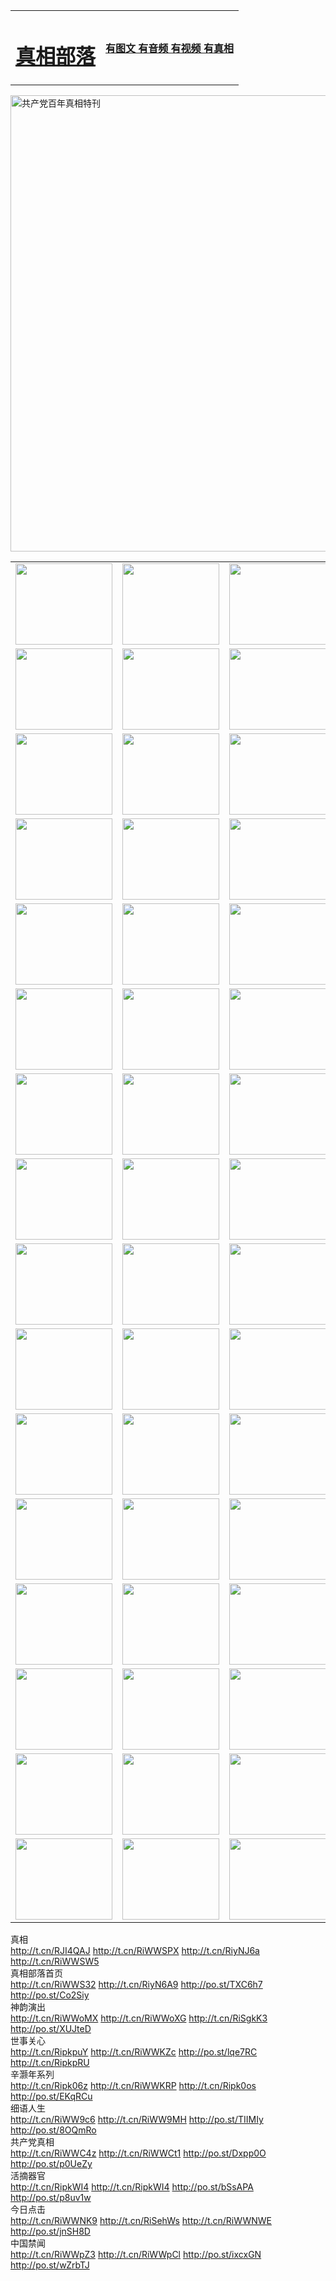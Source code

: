 <table>
<tr>

<td>
	<H1><a href="http://135.sunny-love.com/zx/">真相部落</a></H1>
</td>
<td>
	<H4><a href="http://135.sunny-love.com/zx/">有图文 有音频 有视频 有真相</a></H4>
</td>
</tr>
</table>

 <div ><a href="http://135.sunny-love.com/zx/bngcd/"><img src="http://135.sunny-love.com/zx/bngcd/gcdbnzx.jpg" width="730"  border="0" alt="共产党百年真相特刊"></a></div>

<table>
<tr>
	<td><a href="http://62.is-a-knight.org/xtr/107/"><img  src ="http://62.is-a-knight.org/pic/2017/02/107.jpg" width="155px" height="130px"></a></td>
	<td><a href="http://62.is-a-knight.org/xtr/829/"><img src ="http://62.is-a-knight.org/pic/2017/02/829.jpg" width="155px" height="130px"></a></td>
	<td><a href="http://62.is-a-knight.org/xtr/69/"><img  src ="http://62.is-a-knight.org/pic/2017/02/69.jpg" width="155px" height="130px"></a></td>
	<td><a href="http://62.is-a-knight.org/xtr/99/"><img  src ="http://62.is-a-knight.org/pic/2017/02/99.jpg" width="155px" height="130px"></a></td>
</tr>
<tr>
	<td><a href="http://62.is-a-knight.org/xtr/40/"><img  src ="http://62.is-a-knight.org/pic/2017/02/40.jpg" width="155px" height="130px"></a></td>
	<td><a href="http://62.is-a-knight.org/xtr/20/"><img  src ="http://62.is-a-knight.org/pic/2017/02/20.jpg" width="155px" height="130px"></a></td>
	<td><a href="http://62.is-a-knight.org/xtr/81/"><img  src ="http://62.is-a-knight.org/pic/2017/02/81.jpg" width="155px" height="130px"></a></td>
	<td><a href="http://62.is-a-knight.org/xtr/2/"><img  src ="http://62.is-a-knight.org/pic/2017/02/2.jpg" width="155px" height="130px"></a></td>
</tr>
<tr>
	<td><a href="http://62.is-a-knight.org/xtr/86/"><img  src ="http://62.is-a-knight.org/pic/2017/02/86.jpg" width="155px" height="130px"></a></td>
	<td><a href="http://62.is-a-knight.org/xtr/109/"><img  src ="http://62.is-a-knight.org/pic/2017/02/109.jpg" width="155px" height="130px"></a></td>
	<td><a href="http://62.is-a-knight.org/xtr/1378/"><img  src ="http://62.is-a-knight.org/pic/2017/02/1378.jpg" width="155px" height="130px"></a></td>
	<td><a href="http://62.is-a-knight.org/xtr/57/"><img  src ="http://62.is-a-knight.org/pic/2017/02/57.jpg" width="155px" height="130px"></a></td>
</tr>
<tr>
	<td><a href="http://62.is-a-knight.org/xtr/1219/"><img  src ="http://62.is-a-knight.org/pic/2017/02/1219.jpg" width="155px" height="130px"></a></td>
	<td><a href="http://62.is-a-knight.org/xtr/1220/"><img  src ="http://62.is-a-knight.org/pic/2017/02/1220.jpg" width="155px" height="130px"></a></td>
	<td><a href="http://62.is-a-knight.org/xtr/1221/"><img  src ="http://62.is-a-knight.org/pic/2017/02/1221.jpg" width="155px" height="130px"></a></td>
	<td><a href="http://62.is-a-knight.org/xtr/51/"><img  src ="http://62.is-a-knight.org/pic/2017/02/51.jpg" width="155px" height="130px"></a></td>
</tr>
<tr>
	<td><a href="http://62.is-a-knight.org/xtr/1055/"><img  src ="http://62.is-a-knight.org/pic/2017/02/1055.jpg" width="155px" height="130px"></a></td>
	<td><a href="http://62.is-a-knight.org/xtr/611/"><img  src ="http://62.is-a-knight.org/pic/2017/02/611.jpg" width="155px" height="130px"></a></td>
	<td><a href="http://62.is-a-knight.org/xtr/1121/"><img  src ="http://62.is-a-knight.org/pic/2017/02/1121.jpg" width="155px" height="130px"></a></td>
	<td><a href="http://62.is-a-knight.org/xtr/610/"><img  src ="http://62.is-a-knight.org/pic/2017/02/610.jpg" width="155px" height="130px"></a></td>
</tr>
<tr>
	<td><a href="http://62.is-a-knight.org/xtr/1128/"><img  src ="http://62.is-a-knight.org/pic/2017/02/1128.jpg" width="155px" height="130px"></a></td>
	<td><a href="http://62.is-a-knight.org/xtr/1395/"><img  src ="http://62.is-a-knight.org/pic/2017/02/1406.jpg" width="155px" height="130px"></a></td>
	<td><a href="http://62.is-a-knight.org/xtr/1407/"><img  src ="http://62.is-a-knight.org/pic/2017/02/1407.jpg" width="155px" height="130px"></a></td>
	<td><a href="http://62.is-a-knight.org/xtr/934/"><img  src ="http://62.is-a-knight.org/pic/2017/02/934.jpg" width="155px" height="130px"></a></td>
</tr>
<tr>
	<td><a href="http://62.is-a-knight.org/xtr/641/"><img  src ="http://62.is-a-knight.org/pic/2017/02/641.jpg" width="155px" height="130px"></a></td>
	<td><a href="http://62.is-a-knight.org/xtr/949/"><img  src ="http://62.is-a-knight.org/pic/2017/02/949.jpg" width="155px" height="130px"></a></td>
	<td><a href="http://62.is-a-knight.org/xtr/112/"><img  src ="http://62.is-a-knight.org/pic/2017/02/112.jpg" width="155px" height="130px"></a></td>
	<td><a href="http://62.is-a-knight.org/xtr/812/"><img  src ="http://62.is-a-knight.org/pic/2017/02/812.jpg" width="155px" height="130px"></a></td>
</tr>
<tr>
	<td><a href="http://62.is-a-knight.org/xtr/103/"><img  src ="http://62.is-a-knight.org/pic/2017/02/103.jpg" width="155px" height="130px"></a></td>
	<td><a href="http://62.is-a-knight.org/xtr/3/"><img  src ="http://62.is-a-knight.org/pic/2017/02/3.jpg" width="155px" height="130px"></a></td>
	<td><A href="http://62.is-a-knight.org/mp4/zx/2015/11/Lkmtt.mp4" target="_blank" title="莲开满天庭"><img  src="http://62.is-a-knight.org/pic/2015/11/Lkmtt3480_jssor.jpg"  width="155px" height="130px"></A></td>
	<td><A href="http://62.is-a-knight.org/mp4/zx/2015/11/2013513.mp4" target="_blank" title="飞旋的法轮"><img  src="http://62.is-a-knight.org/pic/2015/11/falun480_jssor.jpg"  width="155px" height="130px"></A></td>
</tr>
<tr>
	<td><A href="http://62.is-a-knight.org/mp4/zx/2015/11/NYParade.mp4" target="_blank" title="2004年4月10日法轮功纽约大游行"><img  src="http://62.is-a-knight.org/pic/2015/11/nyparade480_jssor.jpg"  width="155px" height="130px"></A></td>
	<td><A href="http://62.is-a-knight.org/mp4/news617/2015/05/WEB_s28093.mp4" target="_blank" title="2015年世界法轮大法日特别报导"><img  src="http://62.is-a-knight.org/pic/2015/11/p6752711a666997037_jssor.jpg"  width="155px" height="130px"></A></td>
	<td><A href="http://62.is-a-knight.org/mp4/news829/2015/11/30211_326650.mp4" target="_blank" title="沧州绑架案连审四天 民众抹泪称审好人"><img  src="http://62.is-a-knight.org/pic/2015/11/changzhou2480_jssor.jpg"  width="155px" height="130px"></A></td>
	<td><A href="http://62.is-a-knight.org/mp4/mhph/2015/10/changzhou.mp4" target="_blank" title="沧州真相--狮城血泪"><img  src="http://62.is-a-knight.org/pic/2015/11/changzhou480_jssor.jpg"  width="155px" height="130px"></A></td>
</tr>
<tr>
	<td><A href="http://62.is-a-knight.org/mp4/mhjd/mhjd_55.mp4" target="_blank" title="正义律师与无罪辩护"><img  src="http://62.is-a-knight.org/pic/2015/11/wzbh480_jssor.jpg"  width="155px" height="130px"></A></td>
	<td><A href="http://62.is-a-knight.org/mp4/zx/2015/11/layerkcs.mp4" target="_blank" title="中国的良心--高智晟律师"><img  src="http://62.is-a-knight.org/pic/2015/11/layerkcs2480_jssor.jpg"  width="155px" height="130px"></A></td>
	<td><A href="http://62.is-a-knight.org/mp4/mhph/2015/10/szxl.mp4" target="_blank" title="神州血泪--北京、大庆、广东、哈尔滨"><img  src="http://62.is-a-knight.org/pic/2015/11/szxl480_jssor.jpg"  width="155px" height="130px"></A></td>
	<td><A href="http://62.is-a-knight.org/mp4/zx/2015/11/TangShanFFXS.mp4" target="_blank" title="真相纪录片：凤凰新生"><img  src="http://62.is-a-knight.org/pic/2015/11/fhxs2480_jssor.jpg"  width="155px" height="130px"></A></td>
</tr>
<tr>
	<td><A href="http://62.is-a-knight.org/mp4/zx/2015/11/jidong.mp4" target="_blank" title="冀东监狱的罪恶"><img  src="http://62.is-a-knight.org/pic/2015/11/jidong480_jssor.jpg"  width="155px" height="130px"></A></td>
	<td><A href="http://62.is-a-knight.org/mp4/mhph/2015/10/tangshan.mp4" target="_blank" title="凤凰血泪"><img  src="http://62.is-a-knight.org/pic/2015/11/tangshan480_jssor.jpg"  width="155px" height="130px"></A>
					</div></td>
	<td>	<A href="http://62.is-a-knight.org/mp4/mhph/2015/10/zfxtzxl.mp4" target="_blank" title="政法系统罪行录--唐山篇"><img  src="http://62.is-a-knight.org/pic/2015/11/zfxtzxl480_jssor.jpg"  width="155px" height="130px"></A></td>
	<td><A href="http://62.is-a-knight.org/mp4/mhph/2015/10/QDBG.mp4" target="_blank" title="青岛悲歌"><img  src="http://62.is-a-knight.org/pic/2015/10/qdbg2480_jssor.jpg"  width="155px" height="130px"></A></td>
</tr>
<tr>
	<td><A href="http://62.is-a-knight.org/mp4/mhph/2015/10/huludao.mp4" target="_blank" title="葫芦岛永恒的见证"><img  src="http://62.is-a-knight.org/pic/2015/10/huludao480_jssor.jpg"  width="155px" height="130px"></A></td>
	<td><A href="http://62.is-a-knight.org/mp4/mhph/2015/10/qbzx.mp4" target="_blank" title="湖畔泉边听真相-济南泉城的传奇"><img  src="http://62.is-a-knight.org/pic/2015/10/hupan480_jssor.jpg"  width="155px" height="130px"></A></td>
	<td><A href="http://62.is-a-knight.org/mp4/mhph/2015/10/baoding_dvd_v2.mp4" target="_blank" title="燕赵悲歌"><img  src="http://62.is-a-knight.org/pic/2015/10/yzbg480_jssor.jpg"  width="155px" height="130px"></A></td>
	<td><A href="http://62.is-a-knight.org/mp4/zx/2015/11/meihuashi_complete_ED2.0.mp4" target="_blank" title="梅花诗完整版"><img  src="http://62.is-a-knight.org/pic/2015/11/mhs480_jssor.jpg"  width="155px" height="130px"></A></td>
</tr>
<tr>
	<td><A href="http://62.is-a-knight.org/mp4/zx/2015/11/fengbei512k.mp4" target="_blank" title="丰碑"><img  src="http://62.is-a-knight.org/pic/2015/11/fongbei480_jssor.jpg"  width="155px" height="130px"></A></td>
	<td><A href="http://62.is-a-knight.org/mp4/zx/2015/11/fytdxComplete.mp4" target="_blank" title="风雨天地行全集"><img  src="http://62.is-a-knight.org/pic/2015/11/fytdxWhite480_jssor.jpg"  width="155px" height="130px"></A></td>
	<td><A href="http://62.is-a-knight.org/mp4/zx/2015/11/JianZheng.mp4" target="_blank" title="见证"><img  src="http://62.is-a-knight.org/pic/2015/11/witness480_jssor.jpg"  width="155px" height="130px"></A></td>
	<td><A href="http://62.is-a-knight.org/mp4/mhph/2015/10/hcym.mp4" target="_blank" title="红朝阴谋"><img  src="http://62.is-a-knight.org/pic/2015/10/hcym480_jssor.jpg"  width="155px" height="130px"></A></td>
</tr>
<tr>
	<td><A href="http://62.is-a-knight.org/mp4/zx/2015/11/zfzxPalV3.mp4" target="_blank" title="是自焚还是骗局"><img  src="http://62.is-a-knight.org/pic/2015/11/zfzx4805_jssor.jpg"  width="155px" height="130px"></A></td>
	<td><A href="http://62.is-a-knight.org/mp4/zx/2015/11/lsdspMsyTd.mp4" target="_blank" title="历史的审判"><img  src="http://62.is-a-knight.org/pic/2015/11/lsdsp480_jssor.jpg"  width="155px" height="130px"></A></td>
	<td><A href="http://62.is-a-knight.org/mp4/news886/2015/11/concat886.mp4" target="_blank" title="一周全球控告江泽民"><img  src="http://62.is-a-knight.org/pic/2015/11/news886480_jssor.jpg"  width="155px" height="130px"></A></td>
	<td><A href="http://62.is-a-knight.org/mp4/news1378/2014/08/CQSD_s0_e4_v2_i0-CQSD_4-video.mp4" target="_blank" title="欧洲的抉择"><img  src="http://62.is-a-knight.org/pic/2015/11/p5143421a564166643-ss_jssor.jpg"  width="155px" height="130px"></A></td>
</tr>
<tr>
	<td><A href="http://62.is-a-knight.org/mp4/zx/2015/11/hk20150720parade.mp4" target="_blank" title="港法轮功反迫害大游行 大陆游客震撼"><img  src="http://62.is-a-knight.org/pic/2015/11/281098-ss_jssor.jpg"  width="155px" height="130px"></A></td>
	<td><A href="http://62.is-a-knight.org/mp4/zx/2015/11/20150720hkParade512k.mp4" target="_blank" title="香港法轮功720游行声援诉江潮"><img  src="http://62.is-a-knight.org/pic/2015/11/2015720parade480_jssor.jpg"  width="155px" height="130px"></A></td>
	<td><A href="http://62.is-a-knight.org/mp4/zx/2015/11/hktdc512.mp4" target="_blank" title="香港退党潮"><img  src="http://62.is-a-knight.org/pic/2015/11/hktdc480_jssor.jpg"  width="155px" height="130px"></A></td>
	<td><A href="http://62.is-a-knight.org/mp4/news413/2015/11/concat413.mp4" target="_blank" title="本月退党精选"><img  src="http://62.is-a-knight.org/pic/2015/11/tuidang480_jssor.jpg"  width="155px" height="130px"></A></td>
</tr>
<tr>
	<td><A href="http://62.is-a-knight.org/mp4/news823/2015/11/TSZG_British_1_QA_A_TSZG-61-1_XinHaoNianZuoZh_P617180.mp4" target="_blank" title="辛灏年：纪念《九评共产党》发表十周年演讲"><img  src="http://62.is-a-knight.org/pic/2015/11/xhn9p10480_jssor.jpg"  width="155px" height="130px"></A></td>
	<td><A href="http://62.is-a-knight.org/mp4/news57/2015/11/JPGCD8.mp4" target="_blank" title="【九评之八】评中国共产党的邪教本质"><img  src="http://62.is-a-knight.org/pic/2015/11/9pkcd8p480_jssor.jpg"  width="155px" height="130px"></A></td>
	<td><A href="http://62.is-a-knight.org/mp4/other/kao.Chih.Sheng_story.mp4"  target="_blank" title="超越恐惧:高智晟的故事"				style="font-size:20px;"><img src="http://62.is-a-knight.org/pic/2016/12/GZS201408070902.jpg"  width="155px" height="130px">
						</A></td>
	<td><A href="http://62.is-a-knight.org/mp4/zx/2016/11/oh10yearsInv.mp4"  target="_blank" title="纪录片《活摘 十年调查》完整版" style="font-size:20px;"><img src="http://62.is-a-knight.org/pic/2016/11/10yearsOHinv.jpg"  width="155px" height="130px">
						</A></td>
</tr>
</table>








<div class="linkbox"><div class="title">真相<div id="url">  <a href="http://t.cn/RJI4QAJ" target=_blank>http://t.cn/RJI4QAJ</a>    <a href="http://t.cn/RiWWSPX" target=_blank>http://t.cn/RiWWSPX</a>    <a href="http://t.cn/RiyNJ6a" target=_blank>http://t.cn/RiyNJ6a</a>    <a href="http://t.cn/RiWWSW5" target=_blank>http://t.cn/RiWWSW5</a>  </div></div><div class="title">真相部落首页<div id="url">  <a href="http://t.cn/RiWWS32" target=_blank>http://t.cn/RiWWS32</a>    <a href="http://t.cn/RiyN6A9" target=_blank>http://t.cn/RiyN6A9</a>    <a href="http://po.st/TXC6h7" target=_blank>http://po.st/TXC6h7</a>    <a href="http://po.st/Co2Siy" target=_blank>http://po.st/Co2Siy</a>  </div></div><div class="title">神韵演出<div id="url">  <a href="http://t.cn/RiWWoMX" target=_blank>http://t.cn/RiWWoMX</a>    <a href="http://t.cn/RiWWoXG" target=_blank>http://t.cn/RiWWoXG</a>    <a href="http://t.cn/RiSgkK3" target=_blank>http://t.cn/RiSgkK3</a>    <a href="http://po.st/XUJteD" target=_blank>http://po.st/XUJteD</a>  </div></div><div class="title">世事关心<div id="url">  <a href="http://t.cn/RipkpuY" target=_blank>http://t.cn/RipkpuY</a>    <a href="http://t.cn/RiWWKZc" target=_blank>http://t.cn/RiWWKZc</a>    <a href="http://po.st/lqe7RC" target=_blank>http://po.st/lqe7RC</a>    <a href="http://t.cn/RipkpRU" target=_blank>http://t.cn/RipkpRU</a>  </div></div><div class="title">辛灏年系列<div id="url">  <a href="http://t.cn/Ripk06z" target=_blank>http://t.cn/Ripk06z</a>    <a href="http://t.cn/RiWWKRP" target=_blank>http://t.cn/RiWWKRP</a>    <a href="http://t.cn/Ripk0os" target=_blank>http://t.cn/Ripk0os</a>    <a href="http://po.st/EKqRCu" target=_blank>http://po.st/EKqRCu</a>  </div></div><div class="title">细语人生<div id="url">  <a href="http://t.cn/RiWW9c6" target=_blank>http://t.cn/RiWW9c6</a>    <a href="http://t.cn/RiWW9MH" target=_blank>http://t.cn/RiWW9MH</a>    <a href="http://po.st/TIIMIy" target=_blank>http://po.st/TIIMIy</a>    <a href="http://po.st/8OQmRo" target=_blank>http://po.st/8OQmRo</a>  </div></div><div class="title">共产党真相<div id="url">  <a href="http://t.cn/RiWWC4z" target=_blank>http://t.cn/RiWWC4z</a>    <a href="http://t.cn/RiWWCt1" target=_blank>http://t.cn/RiWWCt1</a>    <a href="http://po.st/Dxpp0O" target=_blank>http://po.st/Dxpp0O</a>    <a href="http://po.st/p0UeZy" target=_blank>http://po.st/p0UeZy</a>  </div></div><div class="title">活摘器官<div id="url">  <a href="http://t.cn/RipkWI4" target=_blank>http://t.cn/RipkWI4</a>    <a href="http://t.cn/RipkWI4" target=_blank>http://t.cn/RipkWI4</a>    <a href="http://po.st/bSsAPA" target=_blank>http://po.st/bSsAPA</a>    <a href="http://po.st/p8uv1w" target=_blank>http://po.st/p8uv1w</a>  </div></div><div class="title">今日点击<div id="url">  <a href="http://t.cn/RiWWNK9" target=_blank>http://t.cn/RiWWNK9</a>    <a href="http://t.cn/RiSehWs" target=_blank>http://t.cn/RiSehWs</a>    <a href="http://t.cn/RiWWNWE" target=_blank>http://t.cn/RiWWNWE</a>    <a href="http://po.st/jnSH8D" target=_blank>http://po.st/jnSH8D</a>  </div></div><div class="title">中国禁闻<div id="url">  <a href="http://t.cn/RiWWpZ3" target=_blank>http://t.cn/RiWWpZ3</a>    <a href="http://t.cn/RiWWpCl" target=_blank>http://t.cn/RiWWpCl</a>    <a href="http://po.st/ixcxGN" target=_blank>http://po.st/ixcxGN</a>    <a href="http://po.st/wZrbTJ" target=_blank>http://po.st/wZrbTJ</a>  </div></div></div>
